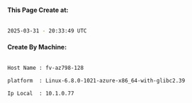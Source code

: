 
   
#### This Page Create at:

```bash

2025-03-31 - 20:33:49 UTC

```

#### Create By Machine:

```bash

Host Name : fv-az798-128

platform  : Linux-6.8.0-1021-azure-x86_64-with-glibc2.39

Ip Local  : 10.1.0.77

```

